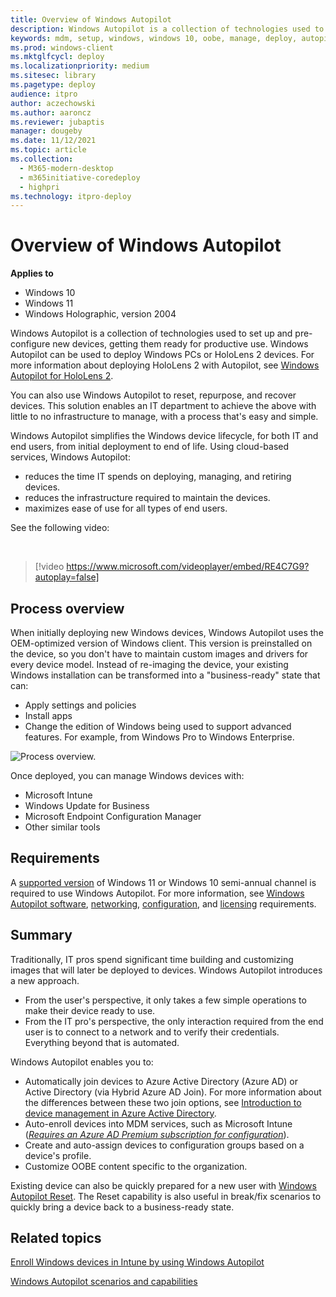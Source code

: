 ```yaml
---
title: Overview of Windows Autopilot
description: Windows Autopilot is a collection of technologies used to set up and pre-configure new devices, getting them ready for productive use.
keywords: mdm, setup, windows, windows 10, oobe, manage, deploy, autopilot, ztd, zero-touch, partner, msfb, intune
ms.prod: windows-client
ms.mktglfcycl: deploy
ms.localizationpriority: medium
ms.sitesec: library
ms.pagetype: deploy
audience: itpro
author: aczechowski
ms.author: aaroncz
ms.reviewer: jubaptis
manager: dougeby
ms.date: 11/12/2021
ms.topic: article
ms.collection: 
  - M365-modern-desktop
  - m365initiative-coredeploy
  - highpri
ms.technology: itpro-deploy
---
```


# Overview of Windows Autopilot

**Applies to**

- Windows 10
- Windows 11
- Windows Holographic, version 2004

Windows Autopilot is a collection of technologies used to set up and pre-configure new devices, getting them ready for productive use. Windows Autopilot can be used to deploy Windows PCs or HoloLens 2 devices. For more information about deploying HoloLens 2 with Autopilot, see [Windows Autopilot for HoloLens 2](/hololens/hololens2-autopilot).

You can also use Windows Autopilot to reset, repurpose, and recover devices. This solution enables an IT department to achieve the above with little to no infrastructure to manage, with a process that's easy and simple.

Windows Autopilot simplifies the Windows device lifecycle, for both IT and end users, from initial deployment to end of life. Using cloud-based services, Windows Autopilot:
- reduces the time IT spends on deploying, managing, and retiring devices.
- reduces the infrastructure required to maintain the devices.
- maximizes ease of use for all types of end users.

See the following video:

&nbsp;

> [!video https://www.microsoft.com/videoplayer/embed/RE4C7G9?autoplay=false]

## Process overview

When initially deploying new Windows devices, Windows Autopilot uses the OEM-optimized version of Windows client. This version is preinstalled on the device, so you don't have to maintain custom images and drivers for every device model. Instead of re-imaging the device, your existing Windows installation can be transformed into a "business-ready" state that can:

- Apply settings and policies
- Install apps
- Change the edition of Windows being used to support advanced features. For example, from Windows Pro to Windows Enterprise.

![Process overview.](images/image1.png)

Once deployed, you can manage Windows devices with:

- Microsoft Intune
- Windows Update for Business
- Microsoft Endpoint Configuration Manager
- Other similar tools

## Requirements

A [supported version](/windows/release-information/) of Windows 11 or Windows 10 semi-annual channel is required to use Windows Autopilot. For more information, see [Windows Autopilot software](software-requirements.md), [networking](networking-requirements.md), [configuration](configuration-requirements.md), and [licensing](licensing-requirements.md) requirements.

## Summary

Traditionally, IT pros spend significant time building and customizing images that will later be deployed to devices. Windows Autopilot introduces a new approach.

- From the user's perspective, it only takes a few simple operations to make their device ready to use.
- From the IT pro's perspective, the only interaction required from the end user is to connect to a network and to verify their credentials. Everything beyond that is automated.

Windows Autopilot enables you to:

- Automatically join devices to Azure Active Directory (Azure AD) or Active Directory (via Hybrid Azure AD Join). For more information about the differences between these two join options, see [Introduction to device management in Azure Active Directory](/azure/active-directory/device-management-introduction).
- Auto-enroll devices into MDM services, such as Microsoft Intune ([*Requires an Azure AD Premium subscription for configuration*](/windows/client-management/mdm/azure-ad-and-microsoft-intune-automatic-mdm-enrollment-in-the-new-portal)).
- Create and auto-assign devices to configuration groups based on a device's profile.
- Customize OOBE content specific to the organization.

Existing device can also be quickly prepared for a new user with [Windows Autopilot Reset](windows-autopilot-reset.md). The Reset capability is also useful in break/fix scenarios to quickly bring a device back to a business-ready state.

## Related topics

[Enroll Windows devices in Intune by using Windows Autopilot](/intune/enrollment-autopilot)

[Windows Autopilot scenarios and capabilities](windows-autopilot-scenarios.md)
